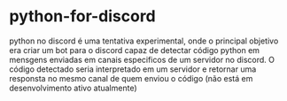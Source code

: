 # python-for-discord
python no discord é uma tentativa experimental, onde o principal objetivo era criar um bot para o discord capaz de detectar código python em mensgens enviadas em canais especificos de um servidor no discord. O código detectado seria interpretado em um servidor e retornar uma responsta no mesmo canal de quem enviou o código (não está em desenvolvimento ativo atualmente)
